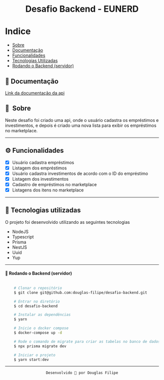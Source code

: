 <h1 align="center">
    Desafio Backend - EUNERD
<h1 >

# Indice

- [Sobre](#-sobre)
- [Documentação](#-documentação)
- [Funcionalidades](#-funcionalidades)
- [Tecnologias Utilizadas](#-tecnologias-utilizadas)
- [Rodando o Backend (servidor)](#user-content--rodando-o-backend-servidor)

## 📄️ Documentação

<a align="center" href="https://documenter.getpostman.com/view/16999074/UVkgxz8u" target="_blank">Link da documentação da api</a>

## 🔖&nbsp; Sobre

Neste desafio foi criado uma api, onde o usuário cadastra os empréstimos e investimentos, e depois é criado uma nova lista para exibir os empréstimos no marketplace.

---

## ⚙️ Funcionalidades

- [x] Usuário cadastra empréstimos
- [x] Listagem dos empréstimos
- [x] Usuário cadastra investimentos de acordo com o ID do empréstimo
- [x] Listagem dos investimentos
- [x] Cadastro de empréstimos no marketplace
- [x] Listagens dos itens no marketplace

---

## 🚀 Tecnologias utilizadas

O projeto foi desenvolvido utilizando as seguintes tecnologias

- NodeJS
- Typescript
- Prisma
- NestJS
- Uuid
- Yup

---

#### 🎲 Rodando o Backend (servidor)

```bash

    # Clonar o repositório
    $ git clone git@github.com:douglas-filipe/desafio-backend.git

    # Entrar no diretório
    $ cd desafio-backend

    # Instalar as dependências
    $ yarn

    # Inicie o docker compose
    $ docker-compose up -d

    # Rode o comando de migrate para criar as tabelas no banco de dados:
    $ npx prisma migrate dev

    # Iniciar o projeto
    $ yarn start:dev
```

---

<span align="center">

    Desenvolvido 💜 por Douglas Filipe

<span >
